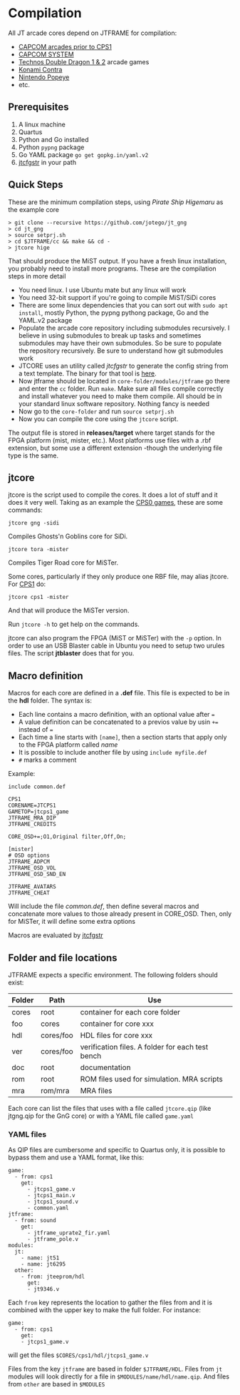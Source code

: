 # Compilation

All JT arcade cores depend on JTFRAME for compilation:

* [CAPCOM arcades prior to CPS1](https://github.com/jotego/jt_gng)
* [CAPCOM SYSTEM](https://github.com/jotego/jtcps1)
* [Technos Double Dragon 1 & 2](https://github.com/jotego/jtdd) arcade games
* [Konami Contra](https://github.com/jotego/jtcontra)
* [Nintendo Popeye](https://github.com/jotego/jtpopeye)
* etc.

## Prerequisites

1. A linux machine
2. Quartus
3. Python and Go installed
4. Python `pypng` package
5. Go YAML package `go get gopkg.in/yaml.v2`
6. [jtcfgstr](https://github.com/jotego/jtbin/blob/master/bin/jtcfgstr) in your path

## Quick Steps

These are the minimum compilation steps, using _Pirate Ship Higemaru_ as the example core

```
> git clone --recursive https://github.com/jotego/jt_gng
> cd jt_gng
> source setprj.sh
> cd $JTFRAME/cc && make && cd -
> jtcore hige
```

That should produce the MiST output. If you have a fresh linux installation, you probably need to install more programs. These are the compilation steps in more detail

* You need linux. I use Ubuntu mate but any linux will work
* You need 32-bit support if you're going to compile MiST/SiDi cores
* There are some linux dependencies that you can sort out with `sudo apt install`, mostly Python, the pypng pythong package, Go and the YAML.v2 package
* Populate the arcade core repository including submodules recursively. I believe in using submodules to break up tasks and sometimes submodules may have their own submodules. So be sure to populate the repository recursively. Be sure to understand how git submodules work
* JTCORE uses an utility called _jtcfgstr_ to generate the config string from a text template. The binary for that tool is [here](https://github.com/jotego/jtbin/blob/master/bin/jtcfgstr).
* Now jtframe should be located in `core-folder/modules/jtframe` go there and enter the `cc` folder. Run `make`. Make sure all files compile correctly and install whatever you need to make them compile. All should be in your standard linux software repository. Nothing fancy is needed
* Now go to the `core-folder` and run `source setprj.sh`
* Now you can compile the core using the `jtcore` script.

The output file is stored in **releases/target** where target stands for the FPGA platform (mist, mister, etc.). Most platforms use files with a .rbf extension, but some use a different extension -though the underlying file type is the same.

## jtcore

jtcore is the script used to compile the cores. It does a lot of stuff and it does it very well. Taking as an example the [CPS0 games](https://github.com/jotego/jt_gng), these are some commands:

`jtcore gng -sidi`

Compiles Ghosts'n Goblins core for SiDi.

`jtcore tora -mister`

Compiles Tiger Road core for MiSTer.

Some cores, particularly if they only produce one RBF file, may alias jtcore. For [CPS1](https://github.com/jotego/jtcps1) do:

`jtcore cps1 -mister`

And that will produce the MiSTer version.

Run `jtcore -h` to get help on the commands.

jtcore can also program the FPGA (MiST or MiSTer) with the ```-p``` option. In order to use an USB Blaster cable in Ubuntu you need to setup two urules files. The script **jtblaster** does that for you.

## Macro definition

Macros for each core are defined in a **.def** file. This file is expected to be in the **hdl** folder. The syntax is:

* Each line contains a macro definition, with an optional value after `=`
* A value definition can be concatenated to a previos value by usin `+=` instead of `=`
* Each time a line starts with `[name]`, then a section starts that apply only to the FPGA platform called *name*
* It is possible to include another file by using `include myfile.def`
* `#` marks a comment

Example:

```
include common.def

CPS1
CORENAME=JTCPS1
GAMETOP=jtcps1_game
JTFRAME_MRA_DIP
JTFRAME_CREDITS

CORE_OSD+=;O1,Original filter,Off,On;

[mister]
# OSD options
JTFRAME_ADPCM
JTFRAME_OSD_VOL
JTFRAME_OSD_SND_EN

JTFRAME_AVATARS
JTFRAME_CHEAT
```

Will include the file *common.def*, then define several macros and concatenate more values to those already present in CORE_OSD. Then, only for MiSTer, it will define some extra options

Macros are evaluated by [jtcfgstr](https://github.com/jotego/jtbin/blob/master/bin/jtcfgstr)

## Folder and file locations

JTFRAME expects a specific environment. The following folders should exist:

Folder | Path       | Use
-------|------------|-----
cores  | root       | container for each core folder
foo    | cores      | container for core xxx
hdl    | cores/foo  | HDL files for core xxx
ver    | cores/foo  | verification files. A folder for each test bench
doc    | root       | documentation
rom    | root       | ROM files used for simulation. MRA scripts
mra    | rom/mra    | MRA files

Each core can list the files that uses with a file called `jtcore.qip` (like jtgng.qip for the GnG core) or with a YAML file called `game.yaml`

### YAML files

As QIP files are cumbersome and specific to Quartus only, it is possible to bypass them and use a YAML format, like this:

```
game:
  - from: cps1
    get:
      - jtcps1_game.v
      - jtcps1_main.v
      - jtcps1_sound.v
      - common.yaml
jtframe:
  - from: sound
    get:
      - jtframe_uprate2_fir.yaml
      - jtframe_pole.v
modules:
  jt:
    - name: jt51
    - name: jt6295
  other:
    - from: jteeprom/hdl
      get:
      - jt9346.v
```

Each `from` key represents the location to gather the files from and it is combined with the upper key to make the full folder. For instance:

```
game:
  - from: cps1
    get:
    - jtcps1_game.v
```

will get the files `$CORES/cps1/hdl/jtcps1_game.v`

Files from the key `jtframe` are based in folder `$JTFRAME/HDL`. Files from `jt` modules will look directly for a file in `$MODULES/name/hdl/name.qip`. And files from `other` are based in `$MODULES`